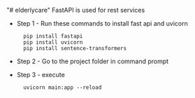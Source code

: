 "# elderlycare" 
FastAPI is used for rest services
- Step 1 - Run these commands to install fast api and uvicorn

        pip install fastapi
        pip install uvicorn
        pip install sentence-transformers

- Step 2 - Go to the project folder in command prompt
- Step 3 - execute

        uvicorn main:app --reload


